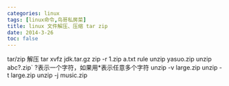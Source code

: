 ```yaml
---
categories: linux
tags: [linux命令,鸟哥私房菜]
title: linux 文件解压、压缩 tar zip 
date: 2014-3-26
toc: false
---
```


tar/zip 解压
tar xvfz jdk.tar.gz
zip -r 1.zip a.txt rule
unzip yasuo.zip
unzip abc\?.zip` ?表示一个字符，如果用*表示任意多个字符
unzip -v large.zip
unzip -t large.zip
unzip -j music.zip
